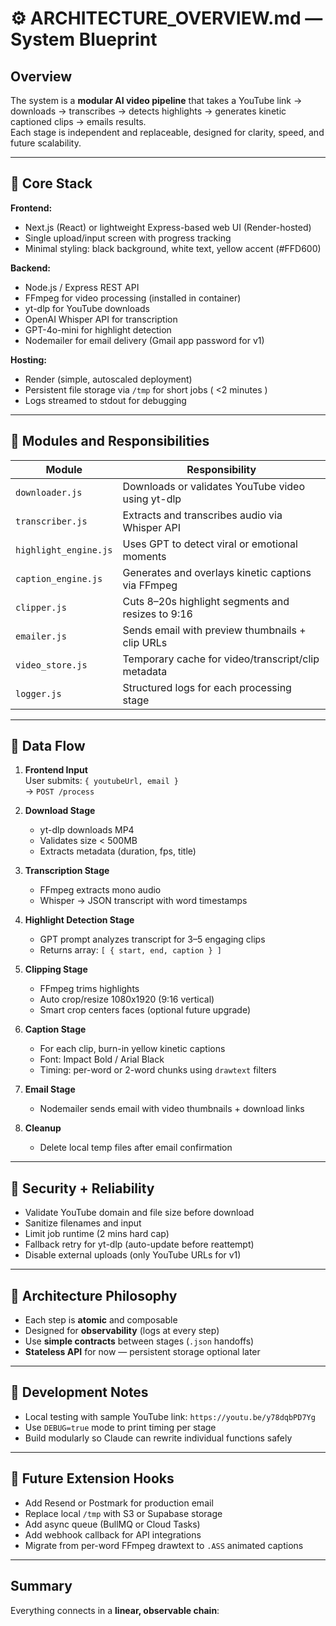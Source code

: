 # ⚙️ ARCHITECTURE_OVERVIEW.md — System Blueprint

## Overview  
The system is a **modular AI video pipeline** that takes a YouTube link → downloads → transcribes → detects highlights → generates kinetic captioned clips → emails results.  
Each stage is independent and replaceable, designed for clarity, speed, and future scalability.

---

## 🧱 Core Stack

**Frontend:**  
- Next.js (React) or lightweight Express-based web UI (Render-hosted)  
- Single upload/input screen with progress tracking  
- Minimal styling: black background, white text, yellow accent (#FFD600)

**Backend:**  
- Node.js / Express REST API  
- FFmpeg for video processing (installed in container)  
- yt-dlp for YouTube downloads  
- OpenAI Whisper API for transcription  
- GPT-4o-mini for highlight detection  
- Nodemailer for email delivery (Gmail app password for v1)  

**Hosting:**  
- Render (simple, autoscaled deployment)  
- Persistent file storage via `/tmp` for short jobs ( <2 minutes )  
- Logs streamed to stdout for debugging  

---

## 🧩 Modules and Responsibilities

| Module | Responsibility |
|--------|----------------|
| `downloader.js` | Downloads or validates YouTube video using yt-dlp |
| `transcriber.js` | Extracts and transcribes audio via Whisper API |
| `highlight_engine.js` | Uses GPT to detect viral or emotional moments |
| `caption_engine.js` | Generates and overlays kinetic captions via FFmpeg |
| `clipper.js` | Cuts 8–20s highlight segments and resizes to 9:16 |
| `emailer.js` | Sends email with preview thumbnails + clip URLs |
| `video_store.js` | Temporary cache for video/transcript/clip metadata |
| `logger.js` | Structured logs for each processing stage |

---

## 🔄 Data Flow  

1. **Frontend Input**  
   User submits: `{ youtubeUrl, email }`  
   → `POST /process`  

2. **Download Stage**  
   - yt-dlp downloads MP4  
   - Validates size < 500MB  
   - Extracts metadata (duration, fps, title)

3. **Transcription Stage**  
   - FFmpeg extracts mono audio  
   - Whisper → JSON transcript with word timestamps  

4. **Highlight Detection Stage**  
   - GPT prompt analyzes transcript for 3–5 engaging clips  
   - Returns array: `[ { start, end, caption } ]`  

5. **Clipping Stage**  
   - FFmpeg trims highlights  
   - Auto crop/resize 1080x1920 (9:16 vertical)  
   - Smart crop centers faces (optional future upgrade)

6. **Caption Stage**  
   - For each clip, burn-in yellow kinetic captions  
   - Font: Impact Bold / Arial Black  
   - Timing: per-word or 2-word chunks using `drawtext` filters  

7. **Email Stage**  
   - Nodemailer sends email with video thumbnails + download links  

8. **Cleanup**  
   - Delete local temp files after email confirmation  

---

## 🔐 Security + Reliability  
- Validate YouTube domain and file size before download  
- Sanitize filenames and input  
- Limit job runtime (2 mins hard cap)  
- Fallback retry for yt-dlp (auto-update before reattempt)  
- Disable external uploads (only YouTube URLs for v1)

---

## 🧠 Architecture Philosophy  
- Each step is **atomic** and composable  
- Designed for **observability** (logs at every step)  
- Use **simple contracts** between stages (`.json` handoffs)  
- **Stateless API** for now — persistent storage optional later  

---

## 🧪 Development Notes  
- Local testing with sample YouTube link: `https://youtu.be/y78dqbPD7Yg`  
- Use `DEBUG=true` mode to print timing per stage  
- Build modularly so Claude can rewrite individual functions safely  

---

## 🚀 Future Extension Hooks  
- Add Resend or Postmark for production email  
- Replace local `/tmp` with S3 or Supabase storage  
- Add async queue (BullMQ or Cloud Tasks)  
- Add webhook callback for API integrations  
- Migrate from per-word FFmpeg drawtext to `.ASS` animated captions  

---

## Summary  
Everything connects in a **linear, observable chain**:
